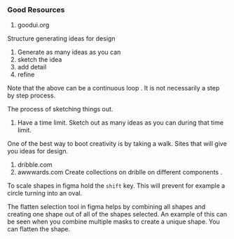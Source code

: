 ### Good Resources

1. goodui.org

Structure generating ideas for design

1. Generate as many ideas as you can
2. sketch the idea
3. add detail
4. refine

Note that the above can be a continuous loop . It is not necessarily a step by step process.

The process of sketching things out.

1. Have a time limit. Sketch out as many ideas as you can during that time limit.

One of the best way to boot creativity is by taking a walk.
Sites that will give you ideas for design.

1. dribble.com
2. awwwards.com
   Create collections on driblle on different components .

To scale shapes in figma hold the `shift` key. This will prevent for example a circle turning into an oval.

The flatten selection tool in figma helps by combining all shapes and creating one shape out of all of the shapes selected. An example of this can be seen when you combine multiple masks to create a unique shape. You can flatten the shape.
